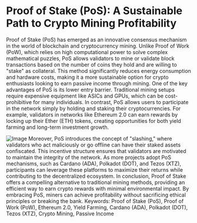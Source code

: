 # Proof of Stake (PoS): A Sustainable Path to Crypto Mining Profitability
Proof of Stake (PoS) has emerged as an innovative consensus mechanism in the world of blockchain and cryptocurrency mining. Unlike Proof of Work (PoW), which relies on high computational power to solve complex mathematical puzzles, PoS allows validators to mine or validate block transactions based on the number of coins they hold and are willing to "stake" as collateral. This method significantly reduces energy consumption and hardware costs, making it a more sustainable option for crypto enthusiasts looking to earn passive income through mining.
One of the key advantages of PoS is its lower entry barrier. Traditional mining setups require expensive equipment like ASICs and GPUs, which can be cost-prohibitive for many individuals. In contrast, PoS allows users to participate in the network simply by holding and staking their cryptocurrencies. For example, validators in networks like Ethereum 2.0 can earn rewards by locking up their Ether (ETH) tokens, creating opportunities for both yield farming and long-term investment growth.

![Image](https://github.com/user-attachments/assets/d7419ec9-dc67-403f-bf28-8faea5f1f74f)
Moreover, PoS introduces the concept of "slashing," where validators who act maliciously or go offline can have their staked assets confiscated. This incentive structure ensures that validators are motivated to maintain the integrity of the network. As more projects adopt PoS mechanisms, such as Cardano (ADA), Polkadot (DOT), and Tezos (XTZ), participants can leverage these platforms to maximize their returns while contributing to the decentralized ecosystem.
In conclusion, Proof of Stake offers a compelling alternative to traditional mining methods, providing an efficient way to earn crypto rewards with minimal environmental impact. By embracing PoS, miners can achieve profitability without sacrificing ethical principles or breaking the bank.
Keywords: Proof of Stake (PoS), Proof of Work (PoW), Ethereum 2.0, Yield Farming, Cardano (ADA), Polkadot (DOT), Tezos (XTZ), Crypto Mining, Passive Income
